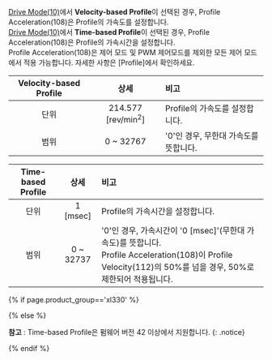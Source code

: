 [Drive Mode(10)](#drive-mode10)에서 **Velocity-based Profile**이 선택된 경우, Profile Acceleration(108)은 Profile의 가속도를 설정합니다.  
[Drive Mode(10)](#drive-mode10)에서 **Time-based Profile**이 선택된 경우, Profile Acceleration(108)은 Profile의 가속시간을 설정합니다.  
Profile Acceleration(108)은 제어 모드 및 PWM 제어모드를 제외한 모든 제어 모드에서 적용 가능합니다. 자세한 사항은 [Profile]에서 확인하세요.

| Velocity-based Profile |             상세              | 비고                                  |
|:----------------------:|:-----------------------------:|:--------------------------------------|
|          단위          | 214.577 [rev/min<sup>2</sup>] | Profile의 가속도를 설정합니다.        |
|          범위          |           0 ~ 32767           | '0'인 경우, 무한대 가속도를 뜻합니다. |

| Time-based Profile |   상세    | 비고                                                                                                                                                            |
|:------------------:|:---------:|:----------------------------------------------------------------------------------------------------------------------------------------------------------------|
|        단위        | 1 [msec]  | Profile의 가속시간을 설정합니다.                                                                                                                                |
|        범위        | 0 ~ 32737 | '0'인 경우, 가속시간이 '0 [msec]'(무한대 가속도)를 뜻합니다.<br>Profile Acceleration(108)이 Profile Velocity(112)의 50%를 넘을 경우, 50%로 제한되어 적용됩니다. |


{% if page.product_group=='xl330' %}

{% else %}

**참고** : Time-based Profile은 펌웨어 버전 42 이상에서 지원합니다.
{: .notice}

{% endif %}
